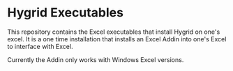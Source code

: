 # Hygrid Executables

This repository contains the Excel executables that install Hygrid on one's excel.  It is a one time installation that installs an Excel Addin into one's Excel to interface with Excel.

Currently the Addin only works with Windows Excel versions. 
